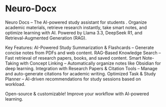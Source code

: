 # Neuro-Docx

Neuro Docs – The AI-powered study assistant for students . Organize academic materials, retrieve research instantly, take smart notes, and optimize learning with AI. Powered by Llama 3.3, DeepSeek R1, and Retrieval-Augmented Generation (RAG).

Key Features:
AI-Powered Study Summarization & Flashcards – Generate concise notes from PDFs and web content.
RAG-Based Knowledge Search – Fast retrieval of research papers, books, and saved content.
Smart Note-Taking with Concept Linking – Automatically organize notes like Obsidian for deep learning.
Integration with Research Papers & Citation Tools – Manage and auto-generate citations for academic writing.
Optimized Task & Study Planner – AI-driven recommendations for study sessions based on workload.

Open-source & customizable! Improve your workflow with AI-powered learning.
